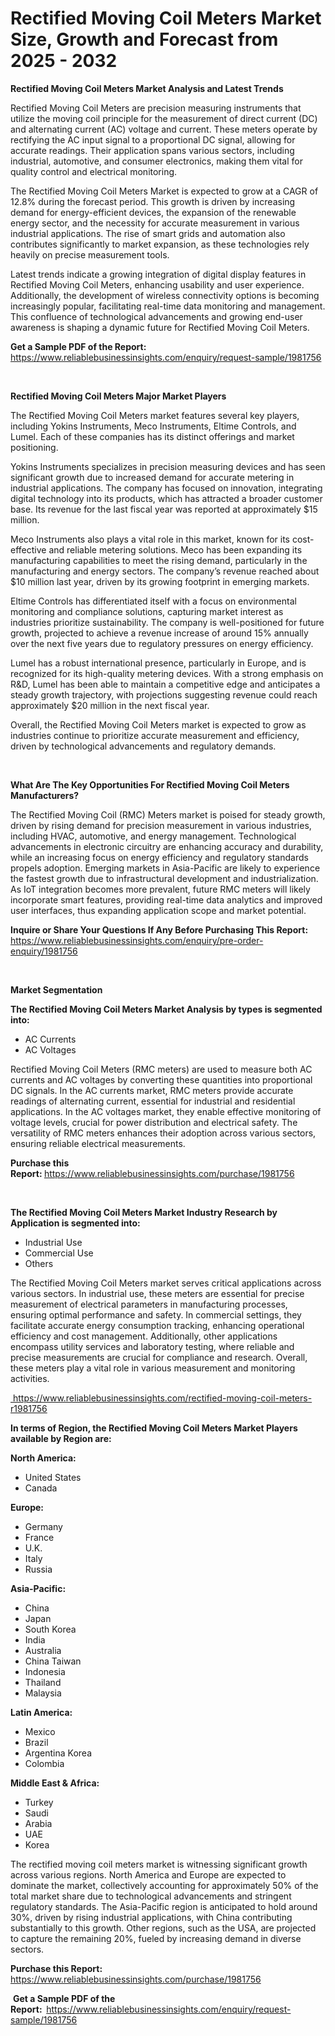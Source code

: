 <p><h1>Rectified Moving Coil Meters Market Size, Growth and Forecast from 2025 - 2032</h1></p><p><strong>Rectified Moving Coil Meters Market Analysis and Latest Trends</strong></p>
<p><p>Rectified Moving Coil Meters are precision measuring instruments that utilize the moving coil principle for the measurement of direct current (DC) and alternating current (AC) voltage and current. These meters operate by rectifying the AC input signal to a proportional DC signal, allowing for accurate readings. Their application spans various sectors, including industrial, automotive, and consumer electronics, making them vital for quality control and electrical monitoring.</p><p>The Rectified Moving Coil Meters Market is expected to grow at a CAGR of 12.8% during the forecast period. This growth is driven by increasing demand for energy-efficient devices, the expansion of the renewable energy sector, and the necessity for accurate measurement in various industrial applications. The rise of smart grids and automation also contributes significantly to market expansion, as these technologies rely heavily on precise measurement tools.</p><p>Latest trends indicate a growing integration of digital display features in Rectified Moving Coil Meters, enhancing usability and user experience. Additionally, the development of wireless connectivity options is becoming increasingly popular, facilitating real-time data monitoring and management. This confluence of technological advancements and growing end-user awareness is shaping a dynamic future for Rectified Moving Coil Meters.</p></p>
<p><strong>Get a Sample PDF of the Report:&nbsp;</strong> <a href="https://www.reliablebusinessinsights.com/enquiry/request-sample/1981756?utm_campaign=2247&utm_medium=2&utm_source=Github&utm_content=ia&utm_term=12042025&utm_id=rectified-moving-coil-meters">https://www.reliablebusinessinsights.com/enquiry/request-sample/1981756</a></p>
<p>&nbsp;</p>
<p><strong>Rectified Moving Coil Meters Major Market Players</strong></p>
<p><p>The Rectified Moving Coil Meters market features several key players, including Yokins Instruments, Meco Instruments, Eltime Controls, and Lumel. Each of these companies has its distinct offerings and market positioning.</p><p>Yokins Instruments specializes in precision measuring devices and has seen significant growth due to increased demand for accurate metering in industrial applications. The company has focused on innovation, integrating digital technology into its products, which has attracted a broader customer base. Its revenue for the last fiscal year was reported at approximately $15 million.</p><p>Meco Instruments also plays a vital role in this market, known for its cost-effective and reliable metering solutions. Meco has been expanding its manufacturing capabilities to meet the rising demand, particularly in the manufacturing and energy sectors. The company’s revenue reached about $10 million last year, driven by its growing footprint in emerging markets.</p><p>Eltime Controls has differentiated itself with a focus on environmental monitoring and compliance solutions, capturing market interest as industries prioritize sustainability. The company is well-positioned for future growth, projected to achieve a revenue increase of around 15% annually over the next five years due to regulatory pressures on energy efficiency.</p><p>Lumel has a robust international presence, particularly in Europe, and is recognized for its high-quality metering devices. With a strong emphasis on R&D, Lumel has been able to maintain a competitive edge and anticipates a steady growth trajectory, with projections suggesting revenue could reach approximately $20 million in the next fiscal year. </p><p>Overall, the Rectified Moving Coil Meters market is expected to grow as industries continue to prioritize accurate measurement and efficiency, driven by technological advancements and regulatory demands.</p></p>
<p>&nbsp;</p>
<p><strong>What Are The Key Opportunities For Rectified Moving Coil Meters Manufacturers?</strong></p>
<p><p>The Rectified Moving Coil (RMC) Meters market is poised for steady growth, driven by rising demand for precision measurement in various industries, including HVAC, automotive, and energy management. Technological advancements in electronic circuitry are enhancing accuracy and durability, while an increasing focus on energy efficiency and regulatory standards propels adoption. Emerging markets in Asia-Pacific are likely to experience the fastest growth due to infrastructural development and industrialization. As IoT integration becomes more prevalent, future RMC meters will likely incorporate smart features, providing real-time data analytics and improved user interfaces, thus expanding application scope and market potential.</p></p>
<p><strong>Inquire or Share Your Questions If Any Before Purchasing This Report:</strong> <a href="https://www.reliablebusinessinsights.com/enquiry/pre-order-enquiry/1981756?utm_campaign=2247&utm_medium=2&utm_source=Github&utm_content=ia&utm_term=12042025&utm_id=rectified-moving-coil-meters">https://www.reliablebusinessinsights.com/enquiry/pre-order-enquiry/1981756</a></p>
<p>&nbsp;</p>
<p><strong>Market Segmentation</strong></p>
<p><strong>The Rectified Moving Coil Meters Market Analysis by types is segmented into:</strong></p>
<p><ul><li>AC Currents</li><li>AC Voltages</li></ul></p>
<p><p>Rectified Moving Coil Meters (RMC meters) are used to measure both AC currents and AC voltages by converting these quantities into proportional DC signals. In the AC currents market, RMC meters provide accurate readings of alternating current, essential for industrial and residential applications. In the AC voltages market, they enable effective monitoring of voltage levels, crucial for power distribution and electrical safety. The versatility of RMC meters enhances their adoption across various sectors, ensuring reliable electrical measurements.</p></p>
<p><strong>Purchase this Report:&nbsp;</strong><a href="https://www.reliablebusinessinsights.com/purchase/1981756?utm_campaign=2247&utm_medium=2&utm_source=Github&utm_content=ia&utm_term=12042025&utm_id=rectified-moving-coil-meters">https://www.reliablebusinessinsights.com/purchase/1981756</a></p>
<p>&nbsp;</p>
<p><strong>The Rectified Moving Coil Meters Market Industry Research by Application is segmented into:</strong></p>
<p><ul><li>Industrial Use</li><li>Commercial Use</li><li>Others</li></ul></p>
<p><p>The Rectified Moving Coil Meters market serves critical applications across various sectors. In industrial use, these meters are essential for precise measurement of electrical parameters in manufacturing processes, ensuring optimal performance and safety. In commercial settings, they facilitate accurate energy consumption tracking, enhancing operational efficiency and cost management. Additionally, other applications encompass utility services and laboratory testing, where reliable and precise measurements are crucial for compliance and research. Overall, these meters play a vital role in various measurement and monitoring activities.</p></p>
<p><a href="https://www.reliablebusinessinsights.com/rectified-moving-coil-meters-r1981756?utm_campaign=2247&utm_medium=2&utm_source=Github&utm_content=ia&utm_term=12042025&utm_id=rectified-moving-coil-meters">&nbsp;https://www.reliablebusinessinsights.com/rectified-moving-coil-meters-r1981756</a></p>
<p><strong>In terms of Region, the Rectified Moving Coil Meters Market Players available by Region are:</strong></p>
<p>
    <p> <strong> North America: </strong>
        <ul>
            <li>United States</li>
            <li>Canada</li>
        </ul>
        </p> 
    <p> <strong> Europe: </strong>
        <ul>
            <li>Germany</li>
            <li>France</li>
            <li>U.K.</li>
            <li>Italy</li>
            <li>Russia</li>
        </ul>
        </p> 
    <p> <strong> Asia-Pacific: </strong>
        <ul>
            <li>China</li>
            <li>Japan</li>
            <li>South Korea</li>
            <li>India</li>
            <li>Australia</li>
            <li>China Taiwan</li>
            <li>Indonesia</li>
            <li>Thailand</li>
            <li>Malaysia</li>
        </ul>
        </p> 
    <p> <strong> Latin America: </strong>
        <ul>
            <li>Mexico</li>
            <li>Brazil</li>
            <li>Argentina Korea</li>
            <li>Colombia</li>
        </ul>
        </p> 
    <p> <strong> Middle East & Africa: </strong>
        <ul>
            <li>Turkey</li>
            <li>Saudi</li>
            <li>Arabia</li>
            <li>UAE</li>
            <li>Korea</li>
        </ul>
    </p>
    </p>
<p><p>The rectified moving coil meters market is witnessing significant growth across various regions. North America and Europe are expected to dominate the market, collectively accounting for approximately 50% of the total market share due to technological advancements and stringent regulatory standards. The Asia-Pacific region is anticipated to hold around 30%, driven by rising industrial applications, with China contributing substantially to this growth. Other regions, such as the USA, are projected to capture the remaining 20%, fueled by increasing demand in diverse sectors.</p></p>
<p><strong>Purchase this Report: </strong><a href="https://www.reliablebusinessinsights.com/purchase/1981756?utm_campaign=2247&utm_medium=2&utm_source=Github&utm_content=ia&utm_term=12042025&utm_id=rectified-moving-coil-meters">https://www.reliablebusinessinsights.com/purchase/1981756</a></p>
<p>&nbsp;<strong>Get a Sample PDF of the Report:&nbsp;&nbsp;</strong><a href="https://www.reliablebusinessinsights.com/enquiry/request-sample/1981756?utm_campaign=2247&utm_medium=2&utm_source=Github&utm_content=ia&utm_term=12042025&utm_id=rectified-moving-coil-meters">https://www.reliablebusinessinsights.com/enquiry/request-sample/1981756</a></p>
<p><strong></strong></p>
<p><p></p><p></p><p></p></p>
